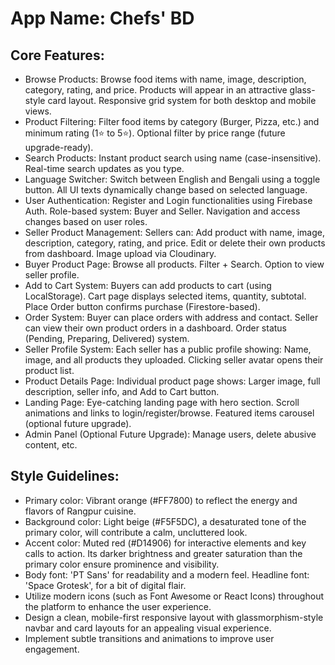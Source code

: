 # **App Name**: Chefs' BD

## Core Features:

- Browse Products: Browse food items with name, image, description, category, rating, and price. Products will appear in an attractive glass-style card layout. Responsive grid system for both desktop and mobile views.
- Product Filtering: Filter food items by category (Burger, Pizza, etc.) and minimum rating (1⭐ to 5⭐). Optional filter by price range (future upgrade-ready).
- Search Products: Instant product search using name (case-insensitive). Real-time search updates as you type.
- Language Switcher: Switch between English and Bengali using a toggle button. All UI texts dynamically change based on selected language.
- User Authentication: Register and Login functionalities using Firebase Auth. Role-based system: Buyer and Seller. Navigation and access changes based on user roles.
- Seller Product Management: Sellers can: Add product with name, image, description, category, rating, and price. Edit or delete their own products from dashboard. Image upload via Cloudinary.
- Buyer Product Page: Browse all products. Filter + Search. Option to view seller profile.
- Add to Cart System: Buyers can add products to cart (using LocalStorage). Cart page displays selected items, quantity, subtotal. Place Order button confirms purchase (Firestore-based).
- Order System: Buyer can place orders with address and contact. Seller can view their own product orders in a dashboard. Order status (Pending, Preparing, Delivered) system.
- Seller Profile System: Each seller has a public profile showing: Name, image, and all products they uploaded. Clicking seller avatar opens their product list.
- Product Details Page: Individual product page shows: Larger image, full description, seller info, and Add to Cart button.
- Landing Page: Eye-catching landing page with hero section. Scroll animations and links to login/register/browse. Featured items carousel (optional future upgrade).
- Admin Panel (Optional Future Upgrade): Manage users, delete abusive content, etc.

## Style Guidelines:

- Primary color: Vibrant orange (#FF7800) to reflect the energy and flavors of Rangpur cuisine.
- Background color: Light beige (#F5F5DC), a desaturated tone of the primary color, will contribute a calm, uncluttered look.
- Accent color: Muted red (#D14906) for interactive elements and key calls to action. Its darker brightness and greater saturation than the primary color ensure prominence and visibility.
- Body font: 'PT Sans' for readability and a modern feel. Headline font: 'Space Grotesk', for a bit of digital flair.
- Utilize modern icons (such as Font Awesome or React Icons) throughout the platform to enhance the user experience.
- Design a clean, mobile-first responsive layout with glassmorphism-style navbar and card layouts for an appealing visual experience.
- Implement subtle transitions and animations to improve user engagement.